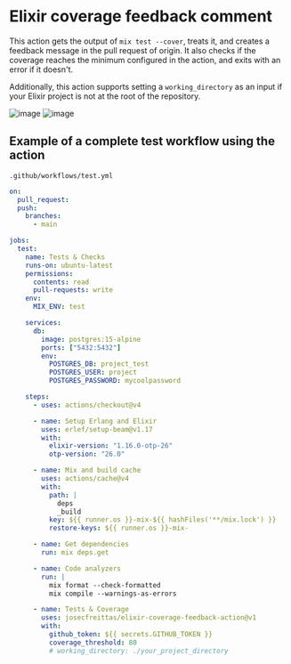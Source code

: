 # Elixir coverage feedback comment

This action gets the output of `mix test --cover`, treats it, and creates a feedback message in the pull request of origin. It also checks if the coverage reaches the minimum configured in the action, and exits with an error if it doesn't.

Additionally, this action supports setting a `working_directory` as an input if your Elixir project is not at the root of the repository.

![image](https://user-images.githubusercontent.com/10376340/200857131-94cb2147-d703-4965-be5c-6cd6521826da.png#gh-light-mode-only)
![image](https://user-images.githubusercontent.com/10376340/200857627-8232b1de-fcbe-4b68-9f30-df2b89b61ccf.png#gh-dark-mode-only)


## Example of a complete test workflow using the action

`.github/workflows/test.yml`

```yaml
on:
  pull_request:
  push:
    branches:
      - main

jobs:
  test:
    name: Tests & Checks
    runs-on: ubuntu-latest
    permissions:
      contents: read
      pull-requests: write
    env:
      MIX_ENV: test

    services:
      db:
        image: postgres:15-alpine
        ports: ["5432:5432"]
        env:
          POSTGRES_DB: project_test
          POSTGRES_USER: project
          POSTGRES_PASSWORD: mycoolpassword

    steps:
      - uses: actions/checkout@v4

      - name: Setup Erlang and Elixir
        uses: erlef/setup-beam@v1.17
        with:
          elixir-version: "1.16.0-otp-26"
          otp-version: "26.0"

      - name: Mix and build cache
        uses: actions/cache@v4
        with:
          path: |
            deps
            _build
          key: ${{ runner.os }}-mix-${{ hashFiles('**/mix.lock') }}
          restore-keys: ${{ runner.os }}-mix-

      - name: Get dependencies
        run: mix deps.get

      - name: Code analyzers
        run: |
          mix format --check-formatted
          mix compile --warnings-as-errors

      - name: Tests & Coverage
        uses: josecfreittas/elixir-coverage-feedback-action@v1
        with:
          github_token: ${{ secrets.GITHUB_TOKEN }}
          coverage_threshold: 80
          # working_directory: ./your_project_directory
```
